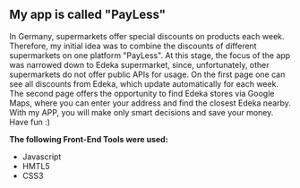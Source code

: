 ## My app is called "PayLess"

In Germany, supermarkets offer special discounts on products each week. 
Therefore, my initial idea was to combine the discounts of different supermarkets on one platform "PayLess".
At this stage, the focus of the app was narrowed down to Edeka supermarket, since, unfortunately, other supermarkets do not offer public APIs for usage.
On the first page one can see all discounts from Edeka, which update automatically for each week.
The second page offers the opportunity to find Edeka stores via Google Maps, where you can enter your address and find the closest Edeka nearby.
With my APP, you will make only smart decisions and save your money. Have fun :)

**The following Front-End Tools were used:**
* Javascript
* HMTL5
* CSS3
